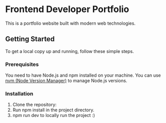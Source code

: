 # Frontend Developer Portfolio

This is a portfolio website built with modern web technologies.

## Getting Started

To get a local copy up and running, follow these simple steps.

### Prerequisites

You need to have Node.js and npm installed on your machine. You can use [nvm (Node Version Manager)](https://github.com/nvm-sh/nvm#installing-and-updating) to manage Node.js versions.

### Installation

1. Clone the repository:
2. Run npm install in the project directory.
3. npm run dev to locally run the project :)